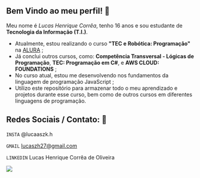 ## Bem Vindo ao meu perfil! 👋

Meu nome é *Lucas Henrique Corrêa*, tenho 16 anos e sou estudante de **Tecnologia da Informação (T.I.)**.

- Atualmente, estou realizando o curso **"TEC e Robótica: Programação"** na [ALURA](https://www.Alura.com.br) ;
- Já conclui outros cursos, como: **Competência Transversal - Lógicas de Programação**, **TEC: Programação em C#**, e **AWS CLOUD: FOUNDATIONS** ;
- No curso atual, estou me desenvolvendo nos fundamentos da linguagem de programação JavaScript ;
- Utilizo este repositório para armazenar todo o meu aprendizado e projetos durante esse curso, bem como de outros cursos em diferentes linguagens de programação.

## Redes Sociais / Contato: 📌

`INSTA` @lucaaszk.h

`GMAIL` lucaszh27@gmail.com

`LINKEDIN` Lucas Henrique Corrêa de Oliveira

![](https://media1.tenor.com/m/F2Q0evzQD7cAAAAC/l-death-note-lawliet.gif)
